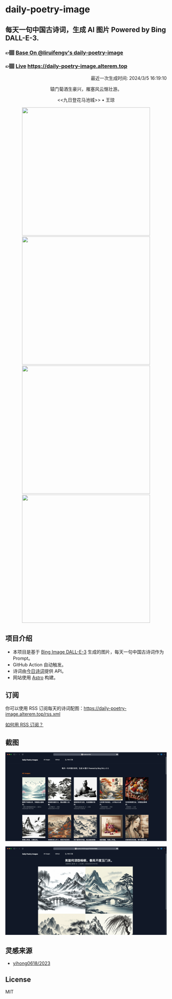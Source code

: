 
# daily-poetry-image

## 每天一句中国古诗词，生成 AI 图片 Powered by Bing DALL-E-3.

### 👉🏽 [Base On @liruifengv's daily-poetry-image](https://github.com/liruifengv/daily-poetry-image)

### 👉🏽 [Live](https://daily-poetry-image.alterem.top/) https://daily-poetry-image.alterem.top

<p align="right">
  最近一次生成时间: 2024/3/5 16:19:10
</p>
<p align="center">
辕门菊酒生豪兴，雁塞风云惬壮游。
</p>
<p align="center">
<<九日登花马池城>> • 王琼
</p>
<p align="center">
<img src="https://tse4.mm.bing.net/th/id/OIG1.JyPqIlT9QKxMzl99xXLV" height="400" width="400" />
<img src="https://tse2.mm.bing.net/th/id/OIG1.JzXyJwsI8HGc_Jn0wyfP" height="400" width="400" />
<img src="https://tse2.mm.bing.net/th/id/OIG1.xEnKP79Sj4dniH9aNl6q" height="400" width="400" />
<img src="https://tse2.mm.bing.net/th/id/OIG1.YlrE6VVIjBfnbZynpXYF" height="400" width="400" />
</p>

## 项目介绍

-   本项目是基于 [Bing Image DALL-E-3](https://www.bing.com/images/create) 生成的图片，每天一句中国古诗词作为 Prompt。
-   GitHub Action 自动触发。
-   诗词由[今日诗词](https://www.jinrishici.com/)提供 API。
-   网站使用 [Astro](https://astro.build) 构建。

## 订阅

你可以使用 RSS 订阅每天的诗词配图：https://daily-poetry-image.alterem.top/rss.xml

[如何用 RSS 订阅？](https://zhuanlan.zhihu.com/p/55026716)

## 截图

![图片列表](./screenshots/Snipaste_2023-12-28_21-00-26.png)

![图片详情](./screenshots/Snipaste_2023-12-28_21-00-53.png)

## 灵感来源

-   [yihong0618/2023](https://github.com/yihong0618/2023)

## License

MIT
